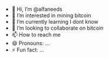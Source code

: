 - 👋 Hi, I’m @alfaneeds
- 👀 I’m interested in mining bitcoin 
- 🌱 I’m currently learning I dont know
- 💞️ I’m looking to collaborate on bitcoin
- 📫 How to reach me 
- 😄 Pronouns: ...
- ⚡ Fun fact: ...

<!---
alfaneeds/alfaneeds is a ✨ special ✨ repository because its `README.md` (this file) appears on your GitHub profile.
You can click the Preview link to take a look at your changes.
--->
